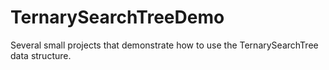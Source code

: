 # TernarySearchTreeDemo

Several small projects that demonstrate how to use the TernarySearchTree data structure.
